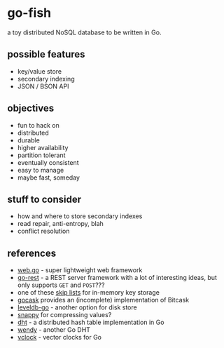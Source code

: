 go-fish
=======

a toy distributed NoSQL database to be written in Go.

possible features
-----------------
* key/value store
* secondary indexing
* JSON / BSON API

objectives
----------
* fun to hack on
* distributed
* durable
* higher availability
* partition tolerant
* eventually consistent
* easy to manage
* maybe fast, someday

stuff to consider
-----------------
* how and where to store secondary indexes
* read repair, anti-entropy, blah
* conflict resolution

references
----------
* [web.go](https://github.com/hoisie/web) - super lightweight web framework
* [go-rest](https://github.com/ungerik/go-rest) - a REST server framework with a lot of interesting ideas, but only supports `GET` and `POST`???
* one of these [skip lists](https://code.google.com/p/go-wiki/wiki/Projects#Data_Structures) for in-memory key storage
* [gocask](https://code.google.com/p/gocask/) provides an (incomplete) implementation of Bitcask
* [leveldb-go](https://code.google.com/p/leveldb-go/) - another option for disk store
* [snappy](https://code.google.com/p/snappy-go/) for compressing values?
* [dht](https://github.com/nictuku/dht) - a distributed hash table implementation in Go
* [wendy](https://github.com/secondbit/wendy/) - another Go DHT
* [vclock](https://labix.org/vclock) - vector clocks for Go
